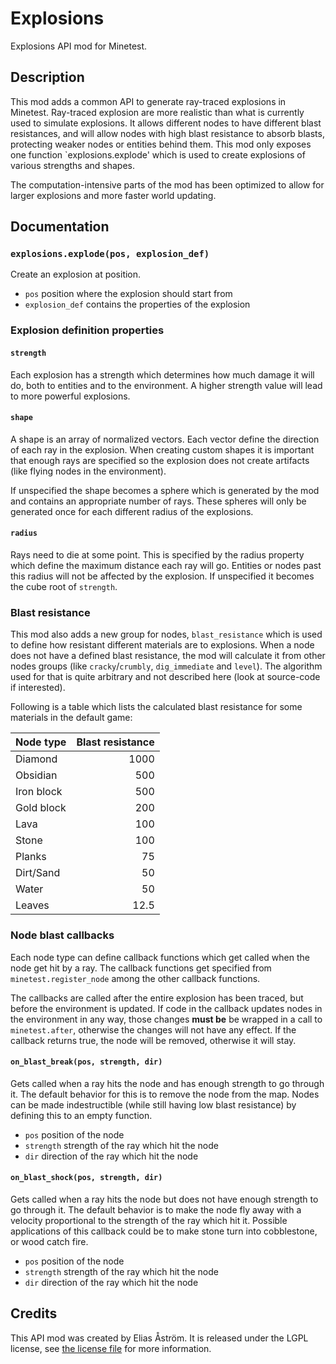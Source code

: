 # Explosions

Explosions API mod for Minetest.

## Description

This mod adds a common API to generate ray-traced explosions in Minetest.
Ray-traced explosion are more realistic than what is currently used to simulate
explosions.  It allows different nodes to have different blast resistances, and
will allow nodes with high blast resistance to absorb blasts, protecting weaker
nodes or entities behind them.  This mod only exposes one function
`explosions.explode' which is used to create explosions of various strengths
and shapes.

The computation-intensive parts of the mod has been optimized to allow for
larger explosions and more faster world updating.

## Documentation

### `explosions.explode(pos, explosion_def)`

Create an explosion at position.

- `pos` position where the explosion should start from
- `explosion_def` contains the properties of the explosion

### Explosion definition properties

#### `strength`

Each explosion has a strength which determines how much damage it will do, both
to entities and to the environment.  A higher strength value will lead to more
powerful explosions.

#### `shape`

A shape is an array of normalized vectors.  Each vector define the direction of
each ray in the explosion.  When creating custom shapes it is important that
enough rays are specified so the explosion does not create artifacts (like
flying nodes in the environment).

If unspecified the shape becomes a sphere which is generated by the mod and
contains an appropriate number of rays.  These spheres will only be generated
once for each different radius of the explosions.

#### `radius`

Rays need to die at some point.  This is specified by the radius property
which define the maximum distance each ray will go.  Entities or nodes past
this radius will not be affected by the explosion.  If unspecified it becomes
the cube root of `strength`.

### Blast resistance

This mod also adds a new group for nodes, `blast_resistance` which is used to
define how resistant different materials are to explosions.  When a node does
not have a defined blast resistance, the mod will calculate it from other nodes
groups (like `cracky`/`crumbly`, `dig_immediate` and `level`).  The algorithm
used for that is quite arbitrary and not described here (look at source-code if
interested).

Following is a table which lists the calculated blast resistance for some
materials in the default game:

| Node type     | Blast resistance |
| :------------ | ---------------: |
| Diamond       | 1000             |
| Obsidian      |  500             |
| Iron block    |  500             |
| Gold block    |  200             |
| Lava          |  100             |
| Stone         |  100             |
| Planks        |   75             |
| Dirt/Sand     |   50             |
| Water         |   50             |
| Leaves        |   12.5           |

### Node blast callbacks

Each node type can define callback functions which get called when the node get
hit by a ray.  The callback functions get specified from
`minetest.register_node` among the other callback functions.

The callbacks are called after the entire explosion has been traced, but before
the environment is updated.  If code in the callback updates nodes in the
environment in any way, those changes **must be** be wrapped in a call to
`minetest.after`, otherwise the changes will not have any effect.  If the
callback returns true, the node will be removed, otherwise it will stay.

#### `on_blast_break(pos, strength, dir)`

Gets called when a ray hits the node and has enough strength to go through it.
The default behavior for this is to remove the node from the map.  Nodes can be
made indestructible (while still having low blast resistance) by defining this
to an empty function.

- `pos` position of the node
- `strength` strength of the ray which hit the node
- `dir` direction of the ray which hit the node

#### `on_blast_shock(pos, strength, dir)`

Gets called when a ray hits the node but does not have enough strength to go
through it.  The default behavior is to make the node fly away with a velocity
proportional to the strength of the ray which hit it.  Possible applications of
this callback could be to make stone turn into cobblestone, or wood catch fire.

- `pos` position of the node
- `strength` strength of the ray which hit the node
- `dir` direction of the ray which hit the node

## Credits

This API mod was created by Elias Åström.  It is released under the LGPL
license, see [the license file](./LICENSE.txt) for more information.
